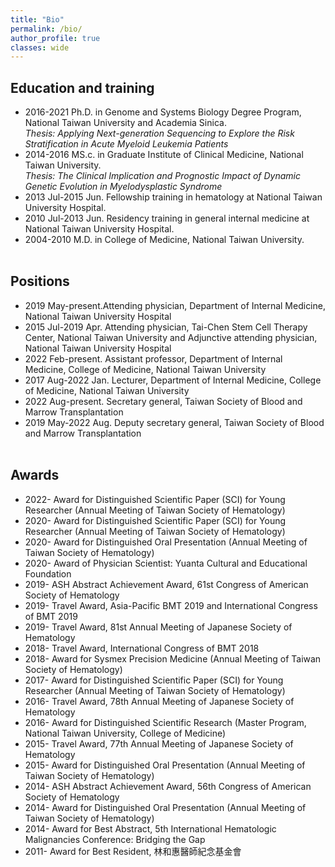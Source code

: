 ```yaml
---
title: "Bio"
permalink: /bio/
author_profile: true
classes: wide
---
```


**Education and training**
---
- 2016-2021 Ph.D. in Genome and Systems Biology Degree Program, National Taiwan University and Academia Sinica.<br>
*Thesis: Applying Next-generation Sequencing to Explore the Risk Stratification in Acute Myeloid Leukemia Patients*
- 2014-2016 MS.c. in Graduate Institute of Clinical Medicine, National Taiwan University.<br>
*Thesis: The Clinical Implication and Prognostic Impact of Dynamic Genetic Evolution in Myelodysplastic Syndrome*
- 2013 Jul-2015 Jun. Fellowship training in hematology at National Taiwan University Hospital.
- 2010 Jul-2013 Jun. Residency training in general internal medicine at National Taiwan University Hospital.
- 2004-2010 M.D. in College of Medicine, National Taiwan University.<br><br>

**Positions**
---
-	2019 May-present.Attending physician, Department of Internal Medicine, National Taiwan University Hospital
-	2015 Jul-2019 Apr. Attending physician,  Tai-Chen Stem Cell Therapy Center, National Taiwan University and Adjunctive attending physician, National Taiwan University Hospital<br>
-	2022 Feb-present. Assistant professor, Department of Internal Medicine, College of Medicine, National Taiwan University
-	2017 Aug-2022 Jan. Lecturer, Department of Internal Medicine, College of Medicine, National Taiwan University<br>
-	2022 Aug-present. Secretary general, Taiwan Society of Blood and Marrow Transplantation
-	2019 May-2022 Aug. Deputy secretary general, Taiwan Society of Blood and Marrow Transplantation <br><br>

**Awards**
---
-	2022- Award for Distinguished Scientific Paper (SCI) for Young Researcher (Annual Meeting of Taiwan Society of Hematology)
-	2020- Award for Distinguished Scientific Paper (SCI) for Young Researcher (Annual Meeting of Taiwan Society of Hematology)
-	2020- Award for Distinguished Oral Presentation (Annual Meeting of Taiwan Society of Hematology)
-	2020- Award of Physician Scientist: Yuanta Cultural and Educational Foundation 
-	2019- ASH Abstract Achievement Award, 61st Congress of American Society of Hematology
-	2019- Travel Award, Asia-Pacific BMT 2019 and International Congress of BMT 2019
-	2019- Travel Award, 81st Annual Meeting of Japanese Society of Hematology
-	2018- Travel Award, International Congress of BMT 2018
-	2018- Award for Sysmex Precision Medicine (Annual Meeting of Taiwan Society of Hematology)
-	2017- Award for Distinguished Scientific Paper (SCI) for Young Researcher (Annual Meeting of Taiwan Society of Hematology)
-	2016- Travel Award, 78th Annual Meeting of Japanese Society of Hematology
-	2016- Award for Distinguished Scientific Research (Master Program, National Taiwan University, College of Medicine)
-	2015- Travel Award, 77th Annual Meeting of Japanese Society of Hematology
-	2015- Award for Distinguished Oral Presentation (Annual Meeting of Taiwan Society of Hematology)
-	2014- ASH Abstract Achievement Award, 56th Congress of American Society of Hematology
-	2014- Award for Distinguished Oral Presentation (Annual Meeting of Taiwan Society of Hematology)
-	2014- Award for Best Abstract, 5th International Hematologic Malignancies Conference: Bridging the Gap
-	2011- Award for Best Resident, 林和惠醫師紀念基金會